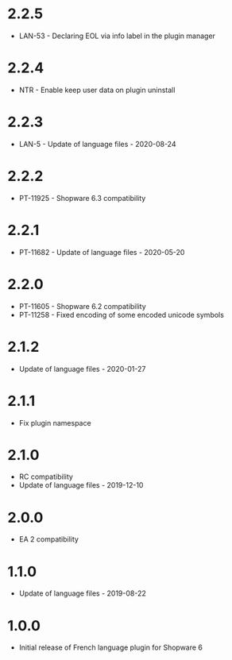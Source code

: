 # 2.2.5
- LAN-53 - Declaring EOL via info label in the plugin manager

# 2.2.4
- NTR - Enable keep user data on plugin uninstall

# 2.2.3
- LAN-5 - Update of language files - 2020-08-24

# 2.2.2
- PT-11925 - Shopware 6.3 compatibility

# 2.2.1
- PT-11682 - Update of language files - 2020-05-20

# 2.2.0
- PT-11605 - Shopware 6.2 compatibility
- PT-11258 - Fixed encoding of some encoded unicode symbols

# 2.1.2
- Update of language files - 2020-01-27

# 2.1.1
- Fix plugin namespace

# 2.1.0
- RC compatibility
- Update of language files - 2019-12-10

# 2.0.0
- EA 2 compatibility

# 1.1.0
- Update of language files - 2019-08-22

# 1.0.0
- Initial release of French language plugin for Shopware 6
